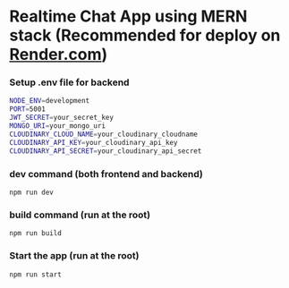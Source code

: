 # Realtime Chat App using MERN stack (Recommended for deploy on [Render.com](https://render.com/))


### Setup .env file for backend

```bash
NODE_ENV=development
PORT=5001
JWT_SECRET=your_secret_key
MONGO_URI=your_mongo_uri
CLOUDINARY_CLOUD_NAME=your_cloudinary_cloudname
CLOUDINARY_API_KEY=your_cloudinary_api_key
CLOUDINARY_API_SECRET=your_cloudinary_api_secret 
```

### dev command (both frontend and backend)

```shell
npm run dev
```

### build command (run at the root)

```shell
npm run build
```

### Start the app (run at the root)


```shell
npm run start
```
